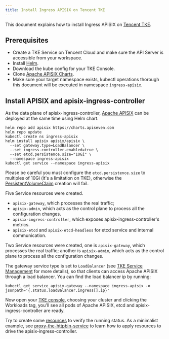 ```yaml
---
title: Install Ingress APISIX on Tencent TKE
---
```


<!--
#
# Licensed to the Apache Software Foundation (ASF) under one or more
# contributor license agreements.  See the NOTICE file distributed with
# this work for additional information regarding copyright ownership.
# The ASF licenses this file to You under the Apache License, Version 2.0
# (the "License"); you may not use this file except in compliance with
# the License.  You may obtain a copy of the License at
#
#     http://www.apache.org/licenses/LICENSE-2.0
#
# Unless required by applicable law or agreed to in writing, software
# distributed under the License is distributed on an "AS IS" BASIS,
# WITHOUT WARRANTIES OR CONDITIONS OF ANY KIND, either express or implied.
# See the License for the specific language governing permissions and
# limitations under the License.
#
-->

This document explains how to install Ingress APISIX on [Tencent TKE](https://cloud.tencent.com/product/tke).

## Prerequisites

* Create a TKE Service on Tencent Cloud and make sure the API Server is accessible from your workspace.
* Install [Helm](https://helm.sh/).
* Download the kube config for your TKE Console.
* Clone [Apache APISIX Charts](https://github.com/apache/apisix-helm-chart).
* Make sure your target namespace exists, kubectl operations thorough this document will be executed in namespace `ingress-apisix`.

## Install APISIX and apisix-ingress-controller

As the data plane of apisix-ingress-controller, [Apache APISIX](http://apisix.apache.org/) can be deployed at the same time using Helm chart.

```shell
helm repo add apisix https://charts.apiseven.com
helm repo update
kubectl create ns ingress-apisix
helm install apisix apisix/apisix \
  --set gateway.type=LoadBalancer \
  --set ingress-controller.enabled=true \
  --set etcd.persistence.size="10Gi" \
  --namespace ingress-apisix
kubectl get service --namespace ingress-apisix
```

Please be careful you must configure the `etcd.persistence.size` to multiples of 10Gi (it's a limitation on TKE), otherwise the [PersistentVolumeClaim](https://kubernetes.io/docs/concepts/storage/persistent-volumes/) creation will fail.

Five Service resources were created.

* `apisix-gateway`, which processes the real traffic;
* `apisix-admin`, which acts as the control plane to process all the configuration changes.
* `apisix-ingress-controller`, which exposes apisix-ingress-controller's metrics.
* `apisix-etcd` and `apisix-etcd-headless` for etcd service and internal communication.

Two Service resources were created, one is `apisix-gateway`, which processes the real traffic; another is `apisix-admin`, which acts as the control plane to process all the configuration changes.

The gateway service type is set to `LoadBalancer` (see [TKE Service Management](https://cloud.tencent.com/document/product/457/45487?from=10680) for more details), so that clients can access Apache APISIX through a load balancer. You can find the load balancer ip by running:

```shell
kubectl get service apisix-gateway --namespace ingress-apisix -o jsonpath='{.status.loadBalancer.ingress[].ip}'
```

Now open your [TKE console](https://console.cloud.tencent.com/tke2/overview), choosing your cluster and clicking the Workloads tag, you'll see all pods of Apache APISIX, etcd and apisix-ingress-controller are ready.

Try to create some [resources](https://github.com/apache/apisix-ingress-controller/tree/master/docs/en/latest/concepts) to verify the running status. As a minimalist example, see [proxy-the-httpbin-service](../practices/proxy-the-httpbin-service.md) to learn how to apply resources to drive the apisix-ingress-controller.

